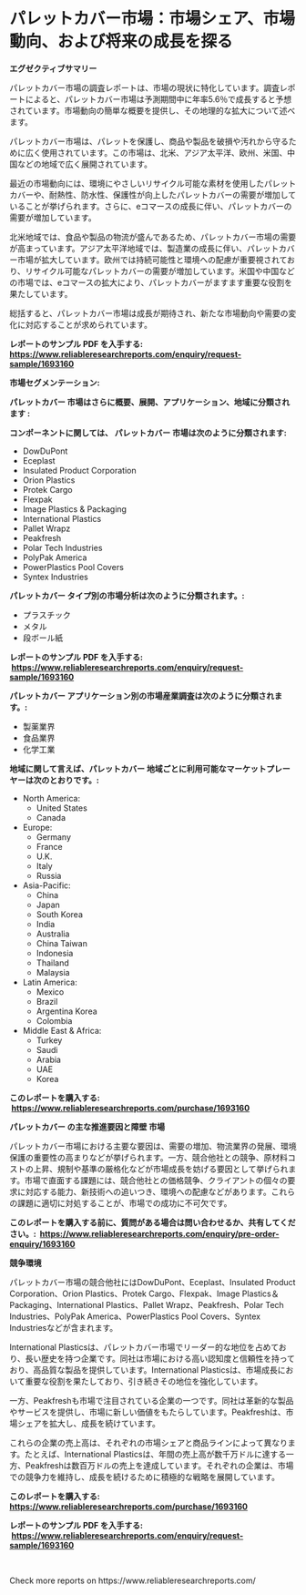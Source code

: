 <p><h1>パレットカバー市場：市場シェア、市場動向、および将来の成長を探る</h1></p><p><strong>エグゼクティブサマリー</strong></p>
<p><p>パレットカバー市場の調査レポートは、市場の現状に特化しています。調査レポートによると、パレットカバー市場は予測期間中に年率5.6％で成長すると予想されています。市場動向の簡単な概要を提供し、その地理的な拡大について述べます。</p><p>パレットカバー市場は、パレットを保護し、商品や製品を破損や汚れから守るために広く使用されています。この市場は、北米、アジア太平洋、欧州、米国、中国などの地域で広く展開されています。</p><p>最近の市場動向には、環境にやさしいリサイクル可能な素材を使用したパレットカバーや、耐熱性、防水性、保護性が向上したパレットカバーの需要が増加していることが挙げられます。さらに、eコマースの成長に伴い、パレットカバーの需要が増加しています。</p><p>北米地域では、食品や製品の物流が盛んであるため、パレットカバー市場の需要が高まっています。アジア太平洋地域では、製造業の成長に伴い、パレットカバー市場が拡大しています。欧州では持続可能性と環境への配慮が重要視されており、リサイクル可能なパレットカバーの需要が増加しています。米国や中国などの市場では、eコマースの拡大により、パレットカバーがますます重要な役割を果たしています。</p><p>総括すると、パレットカバー市場は成長が期待され、新たな市場動向や需要の変化に対応することが求められています。</p></p>
<p><strong>レポートのサンプル PDF を入手する: <a href="https://www.reliableresearchreports.com/enquiry/request-sample/1693160">https://www.reliableresearchreports.com/enquiry/request-sample/1693160</a></strong></p>
<p><strong>市場セグメンテーション:</strong></p>
<p><strong> パレットカバー 市場はさらに概要、展開、アプリケーション、地域に分類されます :</strong></p>
<p><strong>コンポーネントに関しては、 パレットカバー 市場は次のように分類されます: &nbsp;</strong></p>
<p><ul><li>DowDuPont</li><li>Eceplast</li><li>Insulated Product Corporation</li><li>Orion Plastics</li><li>Protek Cargo</li><li>Flexpak</li><li>Image Plastics & Packaging</li><li>International Plastics</li><li>Pallet Wrapz</li><li>Peakfresh</li><li>Polar Tech Industries</li><li>PolyPak America</li><li>PowerPlastics Pool Covers</li><li>Syntex Industries</li></ul></p>
<p><strong> パレットカバー タイプ別の市場分析は次のように分類されます。:</strong></p>
<p><ul><li>プラスチック</li><li>メタル</li><li>段ボール紙</li></ul></p>
<p><strong>レポートのサンプル PDF を入手する: &nbsp;<a href="https://www.reliableresearchreports.com/enquiry/request-sample/1693160">https://www.reliableresearchreports.com/enquiry/request-sample/1693160</a></strong></p>
<p><strong> パレットカバー アプリケーション別の市場産業調査は次のように分類されます。:</strong></p>
<p><ul><li>製薬業界</li><li>食品業界</li><li>化学工業</li></ul></p>
<p><strong>地域に関して言えば、パレットカバー 地域ごとに利用可能なマーケットプレーヤーは次のとおりです。:</strong></p>
<p><ul>
    <li>
        North America:
        <ul>
            <li>United States</li>
            <li>Canada</li>
        </ul>
    </li>
    <li>
        Europe:
        <ul>
            <li>Germany</li>
            <li>France</li>
            <li>U.K.</li>
            <li>Italy</li>
            <li>Russia</li>
        </ul>
    </li>
    <li>
        Asia-Pacific:
        <ul>
            <li>China</li>
            <li>Japan</li>
            <li>South Korea</li>
            <li>India</li>
            <li>Australia</li>
            <li>China Taiwan</li>
            <li>Indonesia</li>
            <li>Thailand</li>
            <li>Malaysia</li>
        </ul>
    </li>
    <li>
        Latin America:
        <ul>
            <li>Mexico</li>
            <li>Brazil</li>
            <li>Argentina Korea</li>
            <li>Colombia</li>
        </ul>
    </li>
    <li>
        Middle East & Africa:
        <ul>
            <li>Turkey</li>
            <li>Saudi</li>
            <li>Arabia</li>
            <li>UAE</li>
            <li>Korea</li>
        </ul>
    </li>
    </ul></p>
<p><strong>このレポートを購入する: &nbsp;<a href="https://www.reliableresearchreports.com/purchase/1693160">https://www.reliableresearchreports.com/purchase/1693160</a></strong></p>
<p><strong>パレットカバー の主な推進要因と障壁 市場</strong></p>
<p><p>パレットカバー市場における主要な要因は、需要の増加、物流業界の発展、環境保護の重要性の高まりなどが挙げられます。一方、競合他社との競争、原材料コストの上昇、規制や基準の厳格化などが市場成長を妨げる要因として挙げられます。市場で直面する課題には、競合他社との価格競争、クライアントの個々の要求に対応する能力、新技術への追いつき、環境への配慮などがあります。これらの課題に適切に対処することが、市場での成功に不可欠です。</p></p>
<p><strong>このレポートを購入する前に、質問がある場合は問い合わせるか、共有してください。:&nbsp; <a href="https://www.reliableresearchreports.com/enquiry/pre-order-enquiry/1693160">https://www.reliableresearchreports.com/enquiry/pre-order-enquiry/1693160</a></strong></p>
<p><strong>競争環境</strong></p>
<p><p>パレットカバー市場の競合他社にはDowDuPont、Eceplast、Insulated Product Corporation、Orion Plastics、Protek Cargo、Flexpak、Image Plastics＆Packaging、International Plastics、Pallet Wrapz、Peakfresh、Polar Tech Industries、PolyPak America、PowerPlastics Pool Covers、Syntex Industriesなどが含まれます。</p><p>International Plasticsは、パレットカバー市場でリーダー的な地位を占めており、長い歴史を持つ企業です。同社は市場における高い認知度と信頼性を持っており、高品質な製品を提供しています。International Plasticsは、市場成長において重要な役割を果たしており、引き続きその地位を強化しています。</p><p>一方、Peakfreshも市場で注目されている企業の一つです。同社は革新的な製品やサービスを提供し、市場に新しい価値をもたらしています。Peakfreshは、市場シェアを拡大し、成長を続けています。</p><p>これらの企業の売上高は、それぞれの市場シェアと商品ラインによって異なります。たとえば、International Plasticsは、年間の売上高が数千万ドルに達する一方、Peakfreshは数百万ドルの売上を達成しています。それぞれの企業は、市場での競争力を維持し、成長を続けるために積極的な戦略を展開しています。</p></p>
<p><strong>このレポートを購入する: &nbsp; <a href="https://www.reliableresearchreports.com/purchase/1693160">https://www.reliableresearchreports.com/purchase/1693160</a></strong></p>
<p><strong>レポートのサンプル PDF を入手する: &nbsp;<a href="https://www.reliableresearchreports.com/enquiry/request-sample/1693160">https://www.reliableresearchreports.com/enquiry/request-sample/1693160</a></strong><strong></strong></p>
<p>&nbsp;</p>
<p>Check more reports on https://www.reliableresearchreports.com/</p>